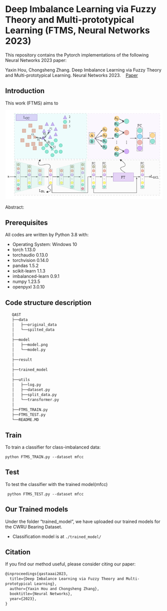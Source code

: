 # Deep Imbalance Learning via Fuzzy Theory and Multi-prototypical Learning (FTMS, Neural Networks 2023)

This repository contains the Pytorch implementations of the following Neural Networks 2023 paper:

Yaxin Hou, Chongsheng Zhang. Deep Imbalance Learning via Fuzzy Theory and Multi-prototypical Learning. Neural Networks 2023. &nbsp; &nbsp;[Paper]()

## Introduction
 
This work (FTMS) aims to 

![sample results](model/model.png)

Abstract: 

## Prerequisites

All codes are written by Python 3.8 with:

* Operating System: Windows 10
* torch              1.13.0
* torchaudio         0.13.0
* torchvision        0.14.0
* pandas             1.5.2
* scikit-learn       1.1.3
* imbalanced-learn   0.9.1
* numpy              1.23.5
* openpyxl           3.0.10

## Code structure description

```
   QAST
   ├──data
   │   ├──original_data  
   │   └──spilted_data
   │
   ├──model
   │   ├──model.png
   │   └──model.py
   │
   ├──result
   │
   ├──trained_model
   │   
   ├──utils
   │   ├──log.py
   │   ├──dataset.py
   │   ├──split_data.py
   │   └──transformer.py 
   │
   ├──FTMS_TRAIN.py
   ├──FTMS_TEST.py
   └──README.MD
```   
  
## Train
  
  To train a classifier for class-imbalanced data:

   ```
   python FTMS_TRAIN.py --dataset mfcc
   ```
  
## Test
 
  To test the classifier with the trained model(mfcc)

  ```
   python FTMS_TEST.py --dataset mfcc
   ```

## Our Trained models
Under the folder “trained_model”, we have uploaded our trained models for the CWRU Bearing Dataset.

*  Classification model is at `./trained_model/`

## Citation

If you find our method useful, please consider citing our paper:

  ```
  @inproceedings{qastaaai2023,
    title={Deep Imbalance Learning via Fuzzy Theory and Multi-prototypical Learning},
    author={Yaxin Hou and Chongsheng Zhang},
    booktitle={Neural Networks},
    year={2023},
  }
  ```